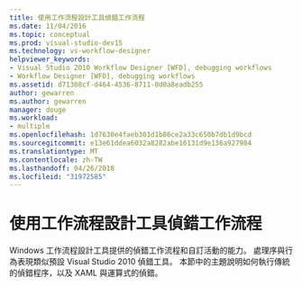 ```yaml
---
title: 使用工作流程設計工具偵錯工作流程
ms.date: 11/04/2016
ms.topic: conceptual
ms.prod: visual-studio-dev15
ms.technology: vs-workflow-designer
helpviewer_keywords:
- Visual Studio 2010 Workflow Designer [WFD], debugging workflows
- Workflow Designer [WFD], debugging workflows
ms.assetid: d71308cf-d464-4536-8711-0d0a8eadb255
author: gewarren
ms.author: gewarren
manager: douge
ms.workload:
- multiple
ms.openlocfilehash: 1d7630e4faeb301d1b86ce2a33c650b7db1d9bcd
ms.sourcegitcommit: e13e61ddea6032a8282abe16131d9e136a927984
ms.translationtype: MT
ms.contentlocale: zh-TW
ms.lasthandoff: 04/26/2018
ms.locfileid: "31972585"
---
```

# <a name="debugging-workflows-with-the-workflow-designer"></a>使用工作流程設計工具偵錯工作流程

Windows 工作流程設計工具提供的偵錯工作流程和自訂活動的能力。 處理序與行為表現類似預設 Visual Studio 2010 偵錯工具。 本節中的主題說明如何執行傳統的偵錯程序，以及 XAML 與運算式的偵錯。